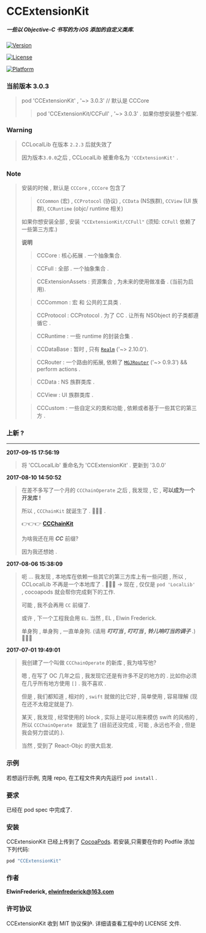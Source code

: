 # CCExtensionKit

##### 一些以 Objective-C 书写的为 iOS 添加的自定义类库. 

[![Version](https://img.shields.io/cocoapods/v/CCExtensionKit.svg?style=flat)](http://cocoapods.org/pods/CCExtensionKit)

[![License](https://img.shields.io/cocoapods/l/CCExtensionKit.svg?style=flat)](http://cocoapods.org/pods/CCExtensionKit)

[![Platform](https://img.shields.io/cocoapods/p/CCExtensionKit.svg?style=flat)](http://cocoapods.org/pods/CCExtensionKit)

### 当前版本 3.0.3

> pod 'CCExtensionKit' , '~> 3.0.3' // 默认是 CCCore
> 
> > pod 'CCExtensionKit/CCFull' , '~> 3.0.3' . 如果你想安装整个框架.

### Warning 
> CCLocalLib 在版本 `2.2.3` 后就失效了
> 
> 因为版本`3.0.0`之后 , CCLocalLib 被重命名为 `'CCExtensionKit'` .

### Note
> 安装的时候 , 默认是 `CCCore` , `CCCore` 包含了 
> 
> > `CCCommon` (宏) , `CCProtocol` (协议) , `CCData` (NS族群), `CCView` (UI 族群), `CCRuntime` (objc/ runtime 相关)
> 
> 如果你想安装全部 , 安装 `"CCExtensionKit/CCFull"` (须知: `CCFull` 依赖了一些第三方库.)
> 
> **说明**
> 
> > CCCore : 核心拓展 . 一个抽象集合.
> 
> > CCFull : 全部 . 一个抽象集合 .
> 
> > CCExtensionAssets : 资源集合 , 为未来的使用做准备 . (当前为启用).
> 
> > CCCommon : 宏 和 公共的工具类 .
> 
> > CCProtocol : CCProtocol . 为了 CC . 让所有 NSObject 的子类都遵循它 .
> 
> > CCRuntime : 一些 runtime 的封装合集 .
> 
> > CCDataBase : 暂时 , 只有 [`Realm`](https://github.com/realm/realm-cocoa) ('~> 2.10.0').
> 
> > CCRouter : 一个路由的拓展, 依赖了 [`MGJRouter`](https://github.com/meili/MGJRouter) ('~> 0.9.3') && perform actions .
> 
> > CCData : NS 族群类库 .
> 
> > CCView : UI 族群类库 .
> 
> > CCCustom :  一些自定义的类和功能 , 依赖或者基于一些其它的第三方 .

### 上新 ?
---
**2017-09-15 17:56:19**

> 将 'CCLocalLib' 重命名为 'CCExtensionKit' .
> 更新到 '3.0.0'
> 

**2017-08-10 14:50:52**
  
> 在差不多写了一个月的 `CCChainOperate` 之后 , 我发现 , 它 , **可以成为一个开发库 !**
> 
> 所以 , `CCChainKit` 就诞生了 . 👏👏👏 .
> 
> 👉👉👉 **[CCChainKit](https://github.com/VArbiter/CCChainKit)**
> 
> 为啥我还在用 __*CC*__ 前缀?
> 
> 因为我还想她 .

**2017-08-06 15:38:09**

> 呃 ... 我发现 , 本地库在依赖一些其它的第三方库上有一些问题 , 所以 , CCLocalLib 不再是一个本地库了 .
👏👏👏 -> 现在 , 仅仅是 `pod 'LocalLib' ` , cocoapods 就会帮你完成剩下的工作.
>
> 可能 , 我不会再用 `CC` 前缀了. 
> 
> 或许 , 下一个工程我会用 `EL`. 当然 , EL , Elwin Frederick.
>
>  单身狗 , 单身狗 , 一直单身狗. (请用 _**叮叮当 , 叮叮当 , 铃儿响叮当的调子**_ .) 🐶🐶🐶

**2017-07-01 19:49:01**
> 我创建了一个叫做 `CCChainOperate` 的新库 , 我为啥写他?
>
> 嗯 , 在写了 OC 几年之后 , 我发现它还是有许多不足的地方的 . 比如你必须在几乎所有地方使用 `[]` . 我不喜欢 . 
> 
> 但是 , 我们都知道 , 相对的 , `swift` 就做的比它好 , 简单使用 , 容易理解 (现在还不太稳定就是了). 
> 
>  某天 , 我发现 , 经常使用的 block ,  实际上是可以用来模仿 swift 的风格的 , 所以 `CCChainOperate ` 就诞生了 (目前还没完成 , 可能 , 永远也不会 , 但是我会努力尝试的.).
>  
>  当然 , 受到了 React-Objc 的很大启发.

### 示例

若想运行示例, 克隆 repo,  在工程文件夹内先运行 `pod install` .

### 要求

已经在 pod spec 中完成了.

### 安装

CCExtensionKit 已经上传到了 [CocoaPods](http://cocoapods.org). 若安装,只需要在你的 Podfile 添加下列代码:

```ruby
pod "CCExtensionKit"
```

### 作者

**ElwinFrederick, [elwinfrederick@163.com](elwinfrederick@163.com)**

### 许可协议

CCExtensionKit 收到 MIT 协议保护. 详细请查看工程中的 LICENSE 文件.
